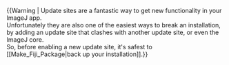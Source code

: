 {{Warning | Update sites are a fantastic way to get new functionality in your ImageJ app.<br>Unfortunately they are also one of the easiest ways to break an installation, by adding an update site that clashes with another update site, or even the ImageJ core.<br>So, before enabling a new update site, it's safest to [[Make_Fiji_Package|back up your installation]].}}
